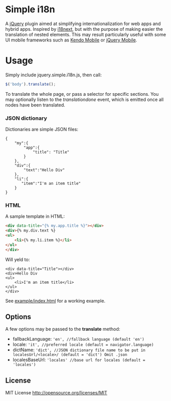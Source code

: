 # Simple i18n

A [jQuery](http://jquery.com/) plugin aimed at simplifying internationalization for web apps and hybrid apps. Inspired by [i18next](http://i18next.com/), but with the purpose of making easier the translation of nested elements.
This may result particularly useful with some UI mobile frameworks such as [Kendo Mobile](http://www.telerik.com/kendo-ui#responsive-design-for-cross-device-modern-apps) or [jQuery Mobile](http://jquerymobile.com/). 

# Usage

Simply include jquery.simple.i18n.js, then call:

```javascript
$('body').translate();
```

To translate the whole page, or pass a selector for specific sections. 
You may optionally listen to the *translationdone* event, which is emitted once all nodes have been translated.



### JSON dictionary
Dictionaries are simple JSON files:

```
{
    "my":{
        "app":{
            "title": "Title"
        }
    },
    "div":{
        "text":"Hello Div"
    },
    "li":{
       "item":"I'm an item title"
    }
}
```


### HTML
A sample template in HTML:
```HTML
<div data-title="{% my.app.title %}"></div>
<div>{% my.div.text %}
<ul>
    <li>{% my.li.item %}</li>
</ul>
</div>
```

Will yeld to:
```
<div data-title="Title"></div>
<div>Hello Div
<ul>
    <li>I'm an item title</li>
</ul>
</div>
```

See [example/index.html](example/index.html) for a working example.

## Options

A few options may be passed to the **translate** method:

* fallbackLanguage: ```'en', //fallback language (default 'en')```
* locale: ```'it', //preferred locale (default = navigator.language)```
* dictName: ```'dict', //JSON dictionary file name to be put in localesUrl/<locale>/ (default = 'dict') Omit .json```
* localesBaseUrl: ```'locales' //base url for locales (default = 'locales')```

## License

MIT License
http://opensource.org/licenses/MIT
